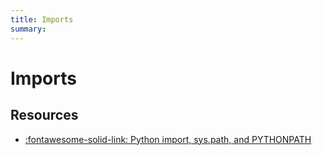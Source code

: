 ```yaml
---
title: Imports
summary:
---
```


Imports
===

Resources
---

- [:fontawesome-solid-link: Python import, sys.path, and PYTHONPATH](https://www.devdungeon.com/content/python-import-syspath-and-pythonpath-tutorial)
